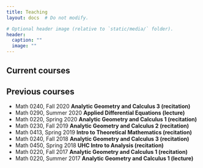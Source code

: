 ```yaml
---
title: Teaching
layout: docs  # Do not modify.

# Optional header image (relative to `static/media/` folder).
header:
  caption: ""
  image: ""
---
```

## Current courses

## Previous courses
* Math 0240, Fall 2020 **Analytic Geometry and Calculus 3 (recitation)**
* Math 0290, Summer 2020 **Applied Differential Equations (lecture)**
* Math 0220, Spring 2020 **Analytic Geometry and Calculus 1 (recitation)**
* Math 0230, Fall 2019 **Analytic Geometry and Calculus 2 (recitation)**
* Math 0413, Spring 2019 **Intro to Theoretical Mathematics (recitation)**
* Math 0240, Fall 2018 **Analytic Geometry and Calculus 3 (recitation)**
* Math 0450, Spring 2018 **UHC Intro to Analysis (recitation)**
* Math 0220, Fall 2017 **Analytic Geometry and Calculus 1 (recitation)**
* Math 0220, Summer 2017 **Analytic Geometry and Calculus 1 (lecture)**



